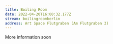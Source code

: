 ```yaml
---
title: Boiling Room
date: 2022-04-20T16:00:32.177Z
stream: boilingroomberlin
address: Art Space Flutgraben (Am Flutgraben 3)
---
```

More information soon